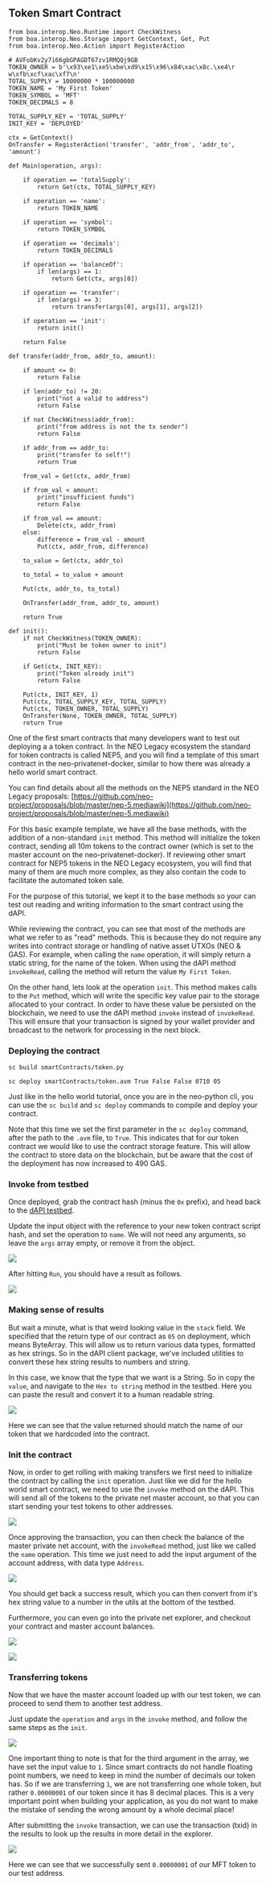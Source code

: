## Token Smart Contract

```
from boa.interop.Neo.Runtime import CheckWitness
from boa.interop.Neo.Storage import GetContext, Get, Put
from boa.interop.Neo.Action import RegisterAction

# AVFobKv2y7i66gbGPAGDT67zv1RMQQj9GB
TOKEN_OWNER = b'\x93\xe1\xe5\xbe\xd9\x15\x96\x84\xac\x8c.\xe4\r w\xfb\xcf\xac\xf7\n'
TOTAL_SUPPLY = 10000000 * 100000000
TOKEN_NAME = 'My First Token'
TOKEN_SYMBOL = 'MFT'
TOKEN_DECIMALS = 8

TOTAL_SUPPLY_KEY = 'TOTAL_SUPPLY'
INIT_KEY = 'DEPLOYED'

ctx = GetContext()
OnTransfer = RegisterAction('transfer', 'addr_from', 'addr_to', 'amount')

def Main(operation, args):

    if operation == 'totalSupply':
        return Get(ctx, TOTAL_SUPPLY_KEY)

    if operation == 'name':
        return TOKEN_NAME

    if operation == 'symbol':
        return TOKEN_SYMBOL

    if operation == 'decimals':
        return TOKEN_DECIMALS

    if operation == 'balanceOf':
        if len(args) == 1:
            return Get(ctx, args[0])

    if operation == 'transfer':
        if len(args) == 3:
            return transfer(args[0], args[1], args[2])

    if operation == 'init':
        return init()

    return False

def transfer(addr_from, addr_to, amount):

    if amount <= 0:
        return False

    if len(addr_to) != 20:
        print("not a valid to address")
        return False

    if not CheckWitness(addr_from):
        print("from address is not the tx sender")
        return False

    if addr_from == addr_to:
        print("transfer to self!")
        return True

    from_val = Get(ctx, addr_from)

    if from_val < amount:
        print("insufficient funds")
        return False

    if from_val == amount:
        Delete(ctx, addr_from)
    else:
        difference = from_val - amount
        Put(ctx, addr_from, difference)

    to_value = Get(ctx, addr_to)

    to_total = to_value + amount

    Put(ctx, addr_to, to_total)

    OnTransfer(addr_from, addr_to, amount)

    return True

def init():
    if not CheckWitness(TOKEN_OWNER):
        print("Must be token owner to init")
        return False

    if Get(ctx, INIT_KEY):
        print("Token already init")
        return False

    Put(ctx, INIT_KEY, 1)
    Put(ctx, TOTAL_SUPPLY_KEY, TOTAL_SUPPLY)
    Put(ctx, TOKEN_OWNER, TOTAL_SUPPLY)
    OnTransfer(None, TOKEN_OWNER, TOTAL_SUPPLY)
    return True
```
One of the first smart contracts that many developers want to test out deploying a a token contract. In the NEO Legacy ecosystem the standard for token contracts is called NEP5, and you will find a template of this smart contract in the neo-privatenet-docker, similar to how there was already a hello world smart contract.

You can find details about all the methods on the NEP5 standard in the NEO Legacy proposals:
[https://github.com/neo-project/proposals/blob/master/nep-5.mediawiki](https://github.com/neo-project/proposals/blob/master/nep-5.mediawiki)

For this basic example template, we have all the base methods, with the addition of a non-standard `init` method. This method will initialize the token contract, sending all 10m tokens to the contract owner (which is set to the master account on the neo-privatenet-docker). If reviewing other smart contract for NEP5 tokens in the NEO Legacy ecosystem, you will find that many of them are much more complex, as they also contain the code to facilitate the automated token sale.

For the purpose of this tutorial, we kept it to the base methods so your can test out reading and writing information to the smart contract using the dAPI.

While reviewing the contract, you can see that most of the methods are what we refer to as "read" methods. This is because they do not require any writes into contract storage or handling of native asset UTXOs (NEO & GAS). For example, when calling the `name` operation, it will simply return a static string, for the name of the token. When using the dAPI method `invokeRead`, calling the method will return the value `My First Token`.

On the other hand, lets look at the operation `init`. This method makes calls to the `Put` method, which will write the specific key value pair to the storage allocated to your contract. In order to have these value be persisted on the blockchain, we need to use the dAPI method `invoke` instead of `invokeRead`. This will ensure that your transaction is signed by your wallet provider and broadcast to the network for processing in the next block.

### Deploying the contract

```
sc build smartContracts/token.py

sc deploy smartContracts/token.avm True False False 0710 05
```
Just like in the hello world tutorial, once you are in the neo-python cli, you can use the `sc build` and `sc deploy` commands to compile and deploy your contract.

Note that this time we set the first parameter in the `sc deploy` command, after the path to the `.avm` file, to `True`. This indicates that for our token contract we would like to use the contract storage feature. This will allow the contract to store data on the blockchain, but be aware that the cost of the deployment has now increased to 490 GAS.

### Invoke from testbed

Once deployed, grab the contract hash (minus the `0x` prefix), and head back to the [dAPI testbed](https://neodapitestbed.o3.app).

Update the input object with the reference to your new token contract script hash, and set the operation to `name`. We will not need any arguments, so leave the `args` array empty, or remove it from the object.

![](/images/tutorials/token/tokenInvokeRead.png)

After hitting `Run`, you should have a result as follows.

![](/images/tutorials/token/tokenInvokeReadResult.png)

### Making sense of results

But wait a minute, what is that weird looking value in the `stack` field. We specified that the return type of our contract as `05` on deployment, which means ByteArray. This will allow us to return various data types, formatted as hex strings. So in the dAPI client package, we've included utilities to convert these hex string results to numbers and string.

In this case, we know that the type that we want is a String. So in copy the `value`, and navigate to the `Hex to string` method in the testbed. Here you can paste the result and convert it to a human readable string.

![](/images/tutorials/token/tokenResultConverted.png)

Here we can see that the value returned should match the name of our token that we hardcoded into the contract.

### Init the contract

Now, in order to get rolling with making transfers we first need to initialize the contract by calling the `init` operation. Just like we did for the hello world smart contract, we need to use the `invoke` method on the dAPI. This will send all of the tokens to the private net master account, so that you can start sending your test tokens to other addresses.

![](/images/tutorials/token/tokenInit.png)

Once approving the transaction, you can then check the balance of the master private net account, with the `invokeRead` method, just like we called the `name` operation. This time we just need to add the input argument of the account address, with data type `Address`.

![](/images/tutorials/token/tokenInitResult.png)

You should get back a success result, which you can then convert from it's hex string value to a number in the utils at the bottom of the testbed.

Furthermore, you can even go into the private net explorer, and checkout your contract and master account balances.

![](/images/tutorials/token/tokenContractExplorer.png)

![](/images/tutorials/token/tokenMasterAccount.png)

### Transferring tokens

Now that we have the master account loaded up with our test token, we can proceed to send them to another test address.

Just update the `operation` and `args` in the `invoke` method, and follow the same steps as the `init`.

![](/images/tutorials/token/tokenInvokeTransfer.png)

One important thing to note is that for the third argument in the array, we have set the input value to `1`. Since smart contracts do not handle floating point numbers, we need to keep in mind the number of decimals our token has. So if we are transferring `1`, we are not transferring one whole token, but rather `0.00000001` of our token since it has 8 decimal places. This is a very important point when building your application, as you do not want to make the mistake of sending the wrong amount by a whole decimal place!

After submitting the `invoke` transaction, we can use the transaction (txid) in the results to look up the results in more detail in the explorer.

![](/images/tutorials/token/tokenTransferResults.png)

Here we can see that we successfully sent `0.00000001` of our MFT token to our test address.
